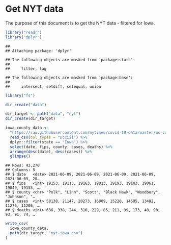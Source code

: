 Get NYT data
================

The purpose of this document is to get the NYT data - filtered for Iowa.

``` r
library("readr")
library("dplyr")
```

    ## 
    ## Attaching package: 'dplyr'

    ## The following objects are masked from 'package:stats':
    ## 
    ##     filter, lag

    ## The following objects are masked from 'package:base':
    ## 
    ##     intersect, setdiff, setequal, union

``` r
library("fs")
```

``` r
dir_create("data")

dir_target <- path("data", "nyt")
dir_create(dir_target)
```

``` r
iowa_county_data <- 
  "https://raw.githubusercontent.com/nytimes/covid-19-data/master/us-counties.csv" %>%
  read_csv(col_types = "Dcciii") %>%
  dplyr::filter(state == "Iowa") %>%
  select(date, fips, county, cases, deaths) %>%
  arrange(desc(date), desc(cases)) %>%
  glimpse()
```

    ## Rows: 43,270
    ## Columns: 5
    ## $ date   <date> 2021-06-09, 2021-06-09, 2021-06-09, 2021-06-09, 2021-06-09, 20…
    ## $ fips   <int> 19153, 19113, 19163, 19013, 19193, 19103, 19061, 19049, 19155, …
    ## $ county <chr> "Polk", "Linn", "Scott", "Black Hawk", "Woodbury", "Johnson", "…
    ## $ cases  <int> 58138, 21147, 20273, 16009, 15220, 14595, 13482, 11276, 11206, …
    ## $ deaths <int> 636, 338, 244, 310, 229, 85, 211, 99, 173, 48, 90, 93, 91, 74, …

``` r
write_csv(
  iowa_county_data,
  path(dir_target, "nyt-iowa.csv")
)
```
